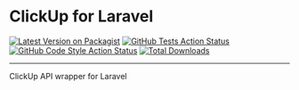 # ClickUp for Laravel

[![Latest Version on Packagist](https://img.shields.io/packagist/v/ibonazkoitia/laravel-clickup.svg?style=flat-square)](https://packagist.org/packages/ibonazkoitia/laravel-clickup)
[![GitHub Tests Action Status](https://img.shields.io/github/actions/workflow/status/ibonazkoitia/laravel-clickup/run-tests.yml?branch=main&label=tests&style=flat-square)](https://github.com/ibonazkoitia/laravel-clickup/actions?query=workflow%3Arun-tests+branch%3Amain)
[![GitHub Code Style Action Status](https://img.shields.io/github/actions/workflow/status/ibonazkoitia/laravel-clickup/fix-php-code-style-issues.yml?branch=main&label=code%20style&style=flat-square)](https://github.com/ibonazkoitia/laravel-clickup/actions?query=workflow%3A"Fix+PHP+code+style+issues"+branch%3Amain)
[![Total Downloads](https://img.shields.io/packagist/dt/ibonazkoitia/laravel-clickup.svg?style=flat-square)](https://packagist.org/packages/ibonazkoitia/laravel-clickup)

---

ClickUp API wrapper for Laravel
